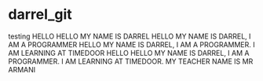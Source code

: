 # darrel_git
testing
HELLO
HELLO MY NAME IS DARREL
HELLO MY NAME IS DARREL, I AM A PROGRAMMER
HELLO MY NAME IS DARREL, I AM A PROGRAMMER. I AM LEARNING AT TIMEDOOR
HELLO HELLO MY NAME IS DARREL, I AM A PROGRAMMER. I AM LEARNING AT TIMEDOOR. MY TEACHER NAME IS MR ARMANI

